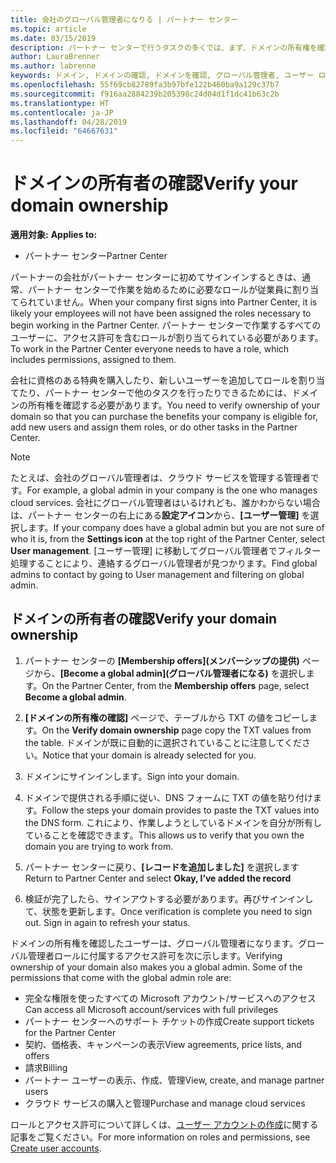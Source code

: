 ```yaml
---
title: 会社のグローバル管理者になりる | パートナー センター
ms.topic: article
ms.date: 03/15/2019
description: パートナー センターで行うタスクの多くでは、まず、ドメインの所有権を確認する必要があります。 パートナー センターの多くのタスクでは、グローバル管理者が必要です。会社にまだいない場合は、自分でなることができます。
author: LauraBrenner
ms.author: labrenne
keywords: ドメイン, ドメインの確認, ドメインを確認, グローバル管理者, ユーザー ロール, アクセス許可
ms.openlocfilehash: 55f69cb82789fa3b97bfe122b460ba9a129c37b7
ms.sourcegitcommit: f916aa2884239b205398c24d04d1f1dc41b63c2b
ms.translationtype: HT
ms.contentlocale: ja-JP
ms.lasthandoff: 04/28/2019
ms.locfileid: "64667631"
---
```

# <a name="verify-your-domain-ownership"></a><span data-ttu-id="83e35-105">ドメインの所有者の確認</span><span class="sxs-lookup"><span data-stu-id="83e35-105">Verify your domain ownership</span></span>

<span data-ttu-id="83e35-106">**適用対象:** </span><span class="sxs-lookup"><span data-stu-id="83e35-106">**Applies to:**</span></span>

- <span data-ttu-id="83e35-107">パートナー センター</span><span class="sxs-lookup"><span data-stu-id="83e35-107">Partner Center</span></span>

<span data-ttu-id="83e35-108">パートナーの会社がパートナー センターに初めてサインインするときは、通常、パートナー センターで作業を始めるために必要なロールが従業員に割り当てられていません。</span><span class="sxs-lookup"><span data-stu-id="83e35-108">When your company first signs into Partner Center, it is likely your employees will not have been assigned the roles necessary to begin working in the Partner Center.</span></span> <span data-ttu-id="83e35-109">パートナー センターで作業するすべてのユーザーに、アクセス許可を含むロールが割り当てられている必要があります。</span><span class="sxs-lookup"><span data-stu-id="83e35-109">To work in the Partner Center everyone needs to have a role, which includes permissions, assigned to them.</span></span>  

<span data-ttu-id="83e35-110">会社に資格のある特典を購入したり、新しいユーザーを追加してロールを割り当てたり、パートナー センターで他のタスクを行ったりできるためには、ドメインの所有権を確認する必要があります。</span><span class="sxs-lookup"><span data-stu-id="83e35-110">You need to verify ownership of your domain so that you can purchase the benefits your company is eligible for, add new users and assign them roles, or do other tasks in the Partner Center.</span></span> 

>[!Note]
><span data-ttu-id="83e35-111">たとえば、会社のグローバル管理者は、クラウド サービスを管理する管理者です。</span><span class="sxs-lookup"><span data-stu-id="83e35-111">For example, a global admin in your company is the one who manages cloud services.</span></span> <span data-ttu-id="83e35-112">会社にグローバル管理者はいるけれども、誰かわからない場合は、パートナー センターの右上にある**設定アイコン**から、**[ユーザー管理]** を選択します。</span><span class="sxs-lookup"><span data-stu-id="83e35-112">If your company does have a global admin but you are not sure of who it is, from the **Settings icon** at the top right of the Partner Center, select **User management**.</span></span> <span data-ttu-id="83e35-113">[ユーザー管理] に移動してグローバル管理者でフィルター処理することにより、連絡するグローバル管理者が見つかります。</span><span class="sxs-lookup"><span data-stu-id="83e35-113">Find global admins to contact by going to User management and filtering on global admin.</span></span>

## <a name="verify-your-domain-ownership"></a><span data-ttu-id="83e35-114">ドメインの所有者の確認</span><span class="sxs-lookup"><span data-stu-id="83e35-114">Verify your domain ownership</span></span>

1. <span data-ttu-id="83e35-115">パートナー センターの **[Membership offers]\(メンバーシップの提供\)** ページから、**[Become a global admin]\(グローバル管理者になる\)** を選択します。</span><span class="sxs-lookup"><span data-stu-id="83e35-115">On the Partner Center, from the **Membership offers** page, select **Become a global admin**.</span></span> 

2. <span data-ttu-id="83e35-116">**[ドメインの所有権の確認]** ページで、テーブルから TXT の値をコピーします。</span><span class="sxs-lookup"><span data-stu-id="83e35-116">On the **Verify domain ownership** page copy the TXT values from the table.</span></span> <span data-ttu-id="83e35-117">ドメインが既に自動的に選択されていることに注意してください。</span><span class="sxs-lookup"><span data-stu-id="83e35-117">Notice that your domain is already selected for you.</span></span>

3. <span data-ttu-id="83e35-118">ドメインにサインインします。</span><span class="sxs-lookup"><span data-stu-id="83e35-118">Sign into your domain.</span></span> 

4. <span data-ttu-id="83e35-119">ドメインで提供される手順に従い、DNS フォームに TXT の値を貼り付けます。</span><span class="sxs-lookup"><span data-stu-id="83e35-119">Follow the steps your domain provides to paste the TXT values into the DNS form.</span></span>  <span data-ttu-id="83e35-120">これにより、作業しようとしているドメインを自分が所有していることを確認できます。</span><span class="sxs-lookup"><span data-stu-id="83e35-120">This allows us to verify that you own the domain you are trying to work from.</span></span>

5. <span data-ttu-id="83e35-121">パートナー センターに戻り、**[レコードを追加しました]** を選択します</span><span class="sxs-lookup"><span data-stu-id="83e35-121">Return to Partner Center and select **Okay, I’ve added the record**</span></span>

6. <span data-ttu-id="83e35-122">検証が完了したら、サインアウトする必要があります。再びサインインして、状態を更新します。</span><span class="sxs-lookup"><span data-stu-id="83e35-122">Once verification is complete you need to sign out. Sign in again to refresh your status.</span></span> 

<span data-ttu-id="83e35-123">ドメインの所有権を確認したユーザーは、グローバル管理者になります。グローバル管理者ロールに付属するアクセス許可を次に示します。</span><span class="sxs-lookup"><span data-stu-id="83e35-123">Verifying ownership of your domain also makes you a global admin. Some of the permissions that come with the global admin role are:</span></span>

- <span data-ttu-id="83e35-124">完全な権限を使ったすべての Microsoft アカウント/サービスへのアクセス</span><span class="sxs-lookup"><span data-stu-id="83e35-124">Can access all Microsoft account/services with full privileges</span></span> 
- <span data-ttu-id="83e35-125">パートナー センターへのサポート チケットの作成</span><span class="sxs-lookup"><span data-stu-id="83e35-125">Create support tickets for the Partner Center</span></span>
- <span data-ttu-id="83e35-126">契約、価格表、キャンペーンの表示</span><span class="sxs-lookup"><span data-stu-id="83e35-126">View agreements, price lists, and offers</span></span>
- <span data-ttu-id="83e35-127">請求</span><span class="sxs-lookup"><span data-stu-id="83e35-127">Billing</span></span>
- <span data-ttu-id="83e35-128">パートナー ユーザーの表示、作成、管理</span><span class="sxs-lookup"><span data-stu-id="83e35-128">View, create, and manage partner users</span></span>
- <span data-ttu-id="83e35-129">クラウド サービスの購入と管理</span><span class="sxs-lookup"><span data-stu-id="83e35-129">Purchase and manage cloud services</span></span>

<span data-ttu-id="83e35-130">ロールとアクセス許可について詳しくは、[ユーザー アカウントの作成](create-user-accounts-and-set-permissions.md)に関する記事をご覧ください。</span><span class="sxs-lookup"><span data-stu-id="83e35-130">For more information on roles and permissions, see [Create user accounts](create-user-accounts-and-set-permissions.md).</span></span> 